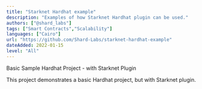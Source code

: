 ```yaml
---
title: "Starknet Hardhat example"
description: "Examples of how Starknet Hardhat plugin can be used."
authors: ["@shard_labs"]
tags: ["Smart Contracts","Scalability"]
languages: ["Cairo"]
url: "https://github.com/Shard-Labs/starknet-hardhat-example"
dateAdded: 2022-01-15
level: "All"
---
```


Basic Sample Hardhat Project - with Starknet Plugin

This project demonstrates a basic Hardhat project, but with Starknet plugin.
